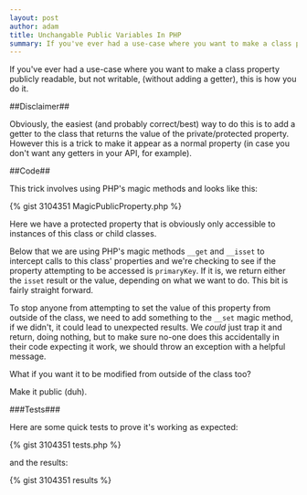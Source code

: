 ```yaml
---
layout: post
author: adam
title: Unchangable Public Variables In PHP
summary: If you've ever had a use-case where you want to make a class property publicly read-able, but not modifiable, (without adding a getter), this is how you do it.
---
```


If you've ever had a use-case where you want to make a class property publicly readable, but not writable, (without adding a getter), this is how you do it.

##Disclaimer##

Obviously, the easiest (and probably correct/best) way to do this is to add a getter to the class that returns the value of the private/protected property.  However this is a trick to make it appear as a normal property (in case you don't want any getters in your API, for example).

##Code##

This trick involves using PHP's magic methods and looks like this:

{% gist 3104351 MagicPublicProperty.php %}

Here we have a protected property that is obviously only accessible to instances of this class or child classes.

Below that we are using PHP's magic methods `__get` and `__isset` to intercept calls to this class' properties and we're checking to see if the property attempting to be accessed is `primaryKey`.  If it is, we return either the `isset` result or the value, depending on what we want to do.  This bit is fairly straight forward.

To stop anyone from attempting to set the value of this property from outside of the class, we need to add something to the `__set` magic method, if we didn't, it could lead to unexpected results.  We _could_ just trap it and return, doing nothing, but to make sure no-one does this accidentally in their code expecting it work, we should throw an exception with a helpful message.

What if you want it to be modified from outside of the class too?

Make it public (duh).

###Tests###

Here are some quick tests to prove it's working as expected:

{% gist 3104351 tests.php %}

and the results:

{% gist 3104351 results %}
